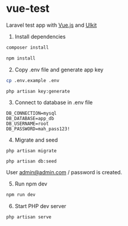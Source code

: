 # vue-test
Laravel test app with [Vue.js](https://vuejs.org/) and [UIkit](https://getuikit.com/)

1. Install dependencies

```bash
composer install

npm install
```

2. Copy .env file and generate app key

```bash
cp .env.example .env

php artisan key:generate
```

3. Connect to database in .env file

```
DB_CONNECTION=mysql
DB_DATABASE=app_db
DB_USERNAME=root
DB_PASSWORD=mah_pass123!
```

4. Migrate and seed
```
php artisan migrate

php artisan db:seed
```

User admin@admin.com / password is created.

5. Run npm dev

```bash
npm run dev
```

6. Start PHP dev server
```bash
php artisan serve
```
